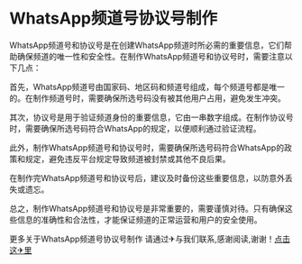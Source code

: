 # WhatsApp频道号协议号制作

WhatsApp频道号和协议号是在创建WhatsApp频道时所必需的重要信息，它们帮助确保频道的唯一性和安全性。在制作WhatsApp频道号和协议号时，需要注意以下几点：

首先，WhatsApp频道号由国家码、地区码和频道号组成，每个频道号都是唯一的。在制作频道号时，需要确保所选号码没有被其他用户占用，避免发生冲突。

其次，协议号是用于验证频道身份的重要信息，它由一串数字组成。在制作协议号时，需要确保所选号码符合WhatsApp的规定，以便顺利通过验证流程。

此外，制作WhatsApp频道号和协议号时，需要确保所选号码符合WhatsApp的政策和规定，避免违反平台规定导致频道被封禁或其他不良后果。

在制作完WhatsApp频道号和协议号后，建议及时备份这些重要信息，以防意外丢失或遗忘。

总之，制作WhatsApp频道号和协议号是非常重要的，需要谨慎对待。只有确保这些信息的准确性和合法性，才能保证频道的正常运营和用户的安全使用。

更多关于WhatsApp频道号协议号制作 请通过✈与我们联系,感谢阅读,谢谢！[点击这✈里](https://t.me/pt99bot)